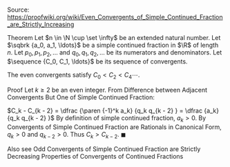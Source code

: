 # 

Source: https://proofwiki.org/wiki/Even_Convergents_of_Simple_Continued_Fraction_are_Strictly_Increasing

Theorem
Let $n \in \N \cup \set \infty$ be an extended natural number.
Let $\sqbrk {a_0, a_1, \ldots}$ be a simple continued fraction in $\R$ of length $n$.
Let $p_0, p_1, p_2, \ldots$ and $q_0, q_1, q_2, \ldots$ be its numerators and denominators.
Let $\sequence {C_0, C_1, \ldots}$ be its sequence of convergents.

The even convergents satisfy $C_0 < C_2 < C_4 \cdots$.


Proof
Let $k \ge 2$ be an even integer.
From Difference between Adjacent Convergents But One of Simple Continued Fraction:

$C_k - C_{k - 2} = \dfrac {\paren {-1}^k a_k} {q_k q_{k - 2} } = \dfrac {a_k} {q_k q_{k - 2} }$
By definition of simple continued fraction, $a_k > 0$.
By Convergents of Simple Continued Fraction are Rationals in Canonical Form, $q_k > 0$ and $q_{k - 2} > 0$.
Thus $C_k > C_{k - 2}$.
$\blacksquare$


Also see
Odd Convergents of Simple Continued Fraction are Strictly Decreasing
Properties of Convergents of Continued Fractions




